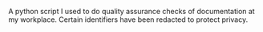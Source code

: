 A python script I used to do quality assurance checks of documentation at my workplace. Certain identifiers have been redacted to protect privacy.
